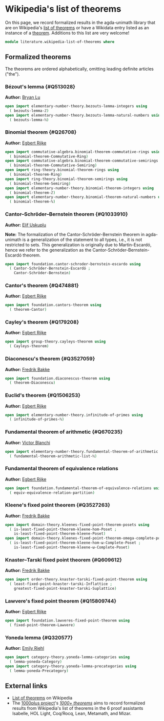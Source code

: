 # Wikipedia's list of theorems

On this page, we record formalized results in the agda-unimath library that are
on Wikipedia's
[list of theorems](https://en.wikipedia.org/wiki/List_of_theorems) or have a
Wikidata entry listed as an instance of a
[theorem](https://www.wikidata.org/wiki/Q65943). Additions to this list are very
welcome!

```agda
module literature.wikipedia-list-of-theorems where
```

## Formalized theorems

The theorems are ordered alphabetically, omitting leading definite articles
("the").

### Bézout's lemma {#Q513028}

**Author:** [Bryan Lu](https://blu-bird.github.io)

```agda
open import elementary-number-theory.bezouts-lemma-integers using
  ( bezouts-lemma-ℤ)
open import elementary-number-theory.bezouts-lemma-natural-numbers using
  ( bezouts-lemma-ℕ)
```

### Binomial theorem {#Q26708}

**Author:** [Egbert Rijke](https://egbertrijke.github.io)

```agda
open import commutative-algebra.binomial-theorem-commutative-rings using
  ( binomial-theorem-Commutative-Ring)
open import commutative-algebra.binomial-theorem-commutative-semirings using
  ( binomial-theorem-Commutative-Semiring)
open import ring-theory.binomial-theorem-rings using
  ( binomial-theorem-Ring)
open import ring-theory.binomial-theorem-semirings using
  ( binomial-theorem-Semiring)
open import elementary-number-theory.binomial-theorem-integers using
  ( binomial-theorem-ℤ)
open import elementary-number-theory.binomial-theorem-natural-numbers using
  ( binomial-theorem-ℕ)
```

### Cantor–Schröder–Bernstein theorem {#Q1033910}

**Author:** [Elif Uskuplu](https://elifuskuplu.github.io)

**Note:** The formalization of the Cantor-Schröder-Bernstein theorem in
agda-unimath is a generalization of the statement to all types, i.e., it is not
restricted to sets. This generalization is originally due to Martin-Escardó,
hence we refer to the generalization as the Cantor-Schröder-Bernstein-Escardó
theorem.

```agda
open import foundation.cantor-schroder-bernstein-escardo using
  ( Cantor-Schröder-Bernstein-Escardó ;
    Cantor-Schröder-Bernstein)
```

### Cantor's theorem {#Q474881}

**Author:** [Egbert Rijke](https://egbertrijke.github.io)

```agda
open import foundation.cantors-theorem using
  ( theorem-Cantor)
```

### Cayley's theorem {#Q179208}

**Author:** [Egbert Rijke](https://egbertrijke.github.io)

```agda
open import group-theory.cayleys-theorem using
  ( Cayleys-theorem)
```

### Diaconescu's theorem {#Q3527059}

**Author:** [Fredrik Bakke](https://www.ntnu.edu/employees/fredrik.bakke)

```agda
open import foundation.diaconescus-theorem using
  ( theorem-Diaconescu)
```

### Euclid's theorem {#Q1506253}

**Author:** [Egbert Rijke](https://egbertrijke.github.io)

```agda
open import elementary-number-theory.infinitude-of-primes using
  ( infinitude-of-primes-ℕ)
```

### Fundamental theorem of arithmetic {#Q670235}

**Author:** [Victor Blanchi](https://github.com/VictorBlanchi)

```agda
open import elementary-number-theory.fundamental-theorem-of-arithmetic using
  ( fundamental-theorem-arithmetic-list-ℕ)
```

### Fundamental theorem of equivalence relations

**Author:** [Egbert Rijke](https://egbertrijke.github.io)

```agda
open import foundation.fundamental-theorem-of-equivalence-relations using
  ( equiv-equivalence-relation-partition)
```

### Kleene's fixed point theorem {#Q3527263}

**Author:** [Fredrik Bakke](https://www.ntnu.edu/employees/fredrik.bakke)

```agda
open import domain-theory.kleenes-fixed-point-theorem-posets using
  ( is-least-fixed-point-theorem-kleene-hom-Poset ;
    is-least-fixed-point-theorem-kleene-Poset)
open import domain-theory.kleenes-fixed-point-theorem-omega-complete-posets using
  ( is-least-fixed-point-theorem-kleene-hom-ω-Complete-Poset ;
    is-least-fixed-point-theorem-kleene-ω-Complete-Poset)
```

### Knaster–Tarski fixed point theorem {#Q609612}

**Author:** [Fredrik Bakke](https://www.ntnu.edu/employees/fredrik.bakke)

```agda
open import order-theory.knaster-tarski-fixed-point-theorem using
  ( least-fixed-point-knaster-tarski-Inflattice ;
    greatest-fixed-point-knaster-tarski-Suplattice)
```

### Lawvere's fixed point theorem {#Q15809744}

**Author:** [Egbert Rijke](https://egbertrijke.github.io)

```agda
open import foundation.lawveres-fixed-point-theorem using
  ( fixed-point-theorem-Lawvere)
```

### Yoneda lemma {#Q320577}

**Author:** [Emily Riehl](https://emilyriehl.github.io/)

```agda
open import category-theory.yoneda-lemma-categories using
  ( lemma-yoneda-Category)
open import category-theory.yoneda-lemma-precategories using
  ( lemma-yoneda-Precategory)
```

## External links

- [List of theorems](https://en.wikipedia.org/wiki/List_of_theorems) on
  Wikipedia
- The [1000plus project](https://github.com/1000-plus)'s
  [_1000+ theorems_](https://1000-plus.github.io/) aims to record formalized
  results from Wikipedia's list of theorems in the 6 proof assistants Isabelle,
  HOL Light, Coq/Rocq, Lean, Metamath, and Mizar.
